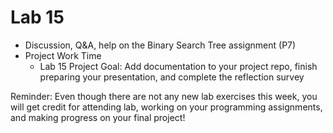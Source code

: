 # Lab 15

* Discussion, Q&A, help on the Binary Search Tree assignment (P7)
* Project Work Time
  - Lab 15 Project Goal: Add documentation to your project repo, finish preparing your presentation, and complete the reflection survey 

Reminder: Even though there are not any new lab exercises this week, you will get credit for attending lab, working on your programming assignments, and making progress on your final project!
